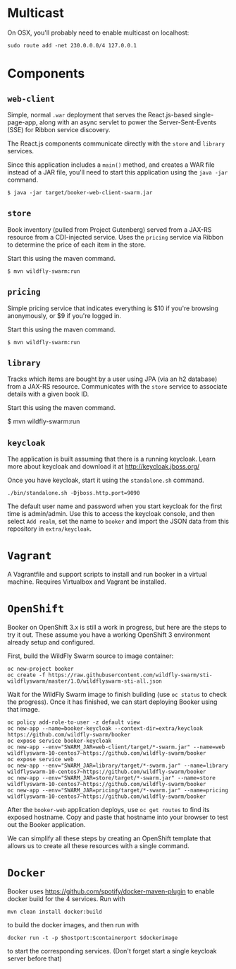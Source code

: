 # Multicast

On OSX, you'll probably need to enable multicast on localhost:

    sudo route add -net 230.0.0.0/4 127.0.0.1

# Components

## `web-client`

Simple, normal `.war` deployment that serves the React.js-based
single-page-app, along with an async servlet to power the
Server-Sent-Events (SSE) for Ribbon service discovery.

The React.js components communicate directly with the `store`
and `library` services.

Since this application includes a `main()` method, and creates
a WAR file instead of a JAR file, you'll need to start this
application using the `java -jar` command.

    $ java -jar target/booker-web-client-swarm.jar

##  `store`

Book inventory (pulled from Project Gutenberg) served from
a JAX-RS resource from a CDI-injected service.  Uses the
`pricing` service via Ribbon to determine the price of each
item in the store.

Start this using the maven command.

    $ mvn wildfly-swarm:run

## `pricing`

Simple pricing service that indicates everything is $10 if
you're browsing anonymously, or $9 if you're logged in.

Start this using the maven command.

    $ mvn wildfly-swarm:run

## `library`

Tracks which items are bought by a user using JPA (via an h2
database) from a JAX-RS resource.  Communicates with the `store`
service to associate details with a given book ID.

Start this using the maven command.

$ mvn wildfly-swarm:run

## `keycloak`

The application is built assuming that there is a running keycloak.
Learn more about keycloak and download it at http://keycloak.jboss.org/

Once you have keycloak, start it using the `standalone.sh` command.

    ./bin/standalone.sh -Djboss.http.port=9090

The default user name and password when you start keycloak for the first
time is admin/admin. Use this to access the keycloak console, and then
select `Add realm`, set the name to `booker` and import the JSON data
from this repository in `extra/keycloak`.

# `Vagrant`
A Vagrantfile and support scripts to install and run booker in a
virtual machine. Requires Virtualbox and Vagrant be installed.

# `OpenShift`

Booker on OpenShift 3.x is still a work in progress, but here are the
steps to try it out. These assume you have a working OpenShift 3
environment already setup and configured.

First, build the WildFly Swarm source to image container:

    oc new-project booker
    oc create -f https://raw.githubusercontent.com/wildfly-swarm/sti-wildflyswarm/master/1.0/wildflyswarm-sti-all.json

Wait for the WildFly Swarm image to finish building (use `oc status` to
check the progress). Once it has finished, we can start deploying
Booker using that image.

    oc policy add-role-to-user -z default view
    oc new-app --name=booker-keycloak --context-dir=extra/keycloak https://github.com/wildfly-swarm/booker
    oc expose service booker-keycloak
    oc new-app --env="SWARM_JAR=web-client/target/*-swarm.jar" --name=web wildflyswarm-10-centos7~https://github.com/wildfly-swarm/booker
    oc expose service web
    oc new-app --env="SWARM_JAR=library/target/*-swarm.jar" --name=library wildflyswarm-10-centos7~https://github.com/wildfly-swarm/booker
    oc new-app --env="SWARM_JAR=store/target/*-swarm.jar" --name=store wildflyswarm-10-centos7~https://github.com/wildfly-swarm/booker
    oc new-app --env="SWARM_JAR=pricing/target/*-swarm.jar" --name=pricing wildflyswarm-10-centos7~https://github.com/wildfly-swarm/booker

After the `booker-web` application deploys, use `oc get routes` to
find its exposed hostname. Copy and paste that hostname into your
browser to test out the Booker application.

We can simplify all these steps by creating an OpenShift template that
allows us to create all these resources with a single command.


# `Docker`

Booker uses https://github.com/spotify/docker-maven-plugin to enable docker build for the 4 services. Run with

    mvn clean install docker:build

to build the docker images, and then run with

    docker run -t -p $hostport:$containerport $dockerimage

to start the corresponding services. (Don't forget start a single keycloak server before that)
